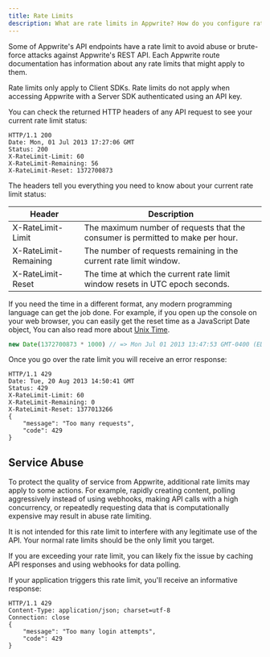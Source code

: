 ```yaml
---
title: Rate Limits
description: What are rate limits in Appwrite? How do you configure rate limits in Appwrites? What headers are used for rate limits in Appwrite.
---
```


Some of Appwrite's API endpoints have a rate limit to avoid abuse or brute-force attacks against Appwrite's REST API. Each Appwrite route documentation has information about any rate limits that might apply to them.

Rate limits only apply to Client SDKs. Rate limits do not apply when accessing Appwrite with a Server SDK authenticated using an API key.

You can check the returned HTTP headers of any API request to see your current rate limit status:

``` HTTP
HTTP/1.1 200
Date: Mon, 01 Jul 2013 17:27:06 GMT
Status: 200
X-RateLimit-Limit: 60
X-RateLimit-Remaining: 56
X-RateLimit-Reset: 1372700873
```

The headers tell you everything you need to know about your current rate limit status:

| Header                | Description                                                                     |
|-----------------------|---------------------------------------------------------------------------------|
| X-RateLimit-Limit     | The maximum number of requests that the consumer is permitted to make per hour. |
| X-RateLimit-Remaining | The number of requests remaining in the current rate limit window.              |
| X-RateLimit-Reset     | The time at which the current rate limit window resets in UTC epoch seconds.    |

If you need the time in a different format, any modern programming language can get the job done. For example, if you open up the console on your web browser, you can easily get the reset time as a JavaScript Date object, You can also read more about [Unix Time](https://en.wikipedia.org/wiki/Unix_time).

``` js
new Date(1372700873 * 1000) // => Mon Jul 01 2013 13:47:53 GMT-0400 (EDT)
```

Once you go over the rate limit you will receive an error response:

``` HTTP
HTTP/1.1 429
Date: Tue, 20 Aug 2013 14:50:41 GMT
Status: 429
X-RateLimit-Limit: 60
X-RateLimit-Remaining: 0
X-RateLimit-Reset: 1377013266
{
    "message": "Too many requests",
    "code": 429
}
```

## Service Abuse

To protect the quality of service from Appwrite, additional rate limits may apply to some actions. For example, rapidly creating content, polling aggressively instead of using webhooks, making API calls with a high concurrency, or repeatedly requesting data that is computationally expensive may result in abuse rate limiting.

It is not intended for this rate limit to interfere with any legitimate use of the API. Your normal rate limits should be the only limit you target.

If you are exceeding your rate limit, you can likely fix the issue by caching API responses and using webhooks for data polling.

If your application triggers this rate limit, you'll receive an informative response:

``` http
HTTP/1.1 429
Content-Type: application/json; charset=utf-8
Connection: close
{
    "message": "Too many login attempts",
    "code": 429
}
```
